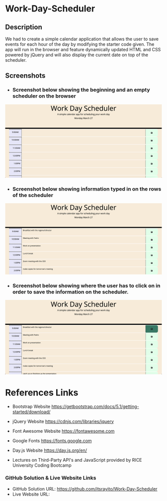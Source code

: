 # Work-Day-Scheduler
## Description
We had to create a simple calendar application that allows the user to save events for each hour of the day by modifying the starter code given. The app will run in the browser and feature dynamically updated HTML and CSS powered by jQuery and will also display the current date on top of the scheduler.
## Screenshots
- ### Screenshot below showing the beginning and an empty scheduler on the browser
![Alt text](Assets/Images/empty%20scheduler.png)
- ### Screenshot below showing information typed in on the rows of the scheduler
![Alt text](Assets/Images/type&save%20info.png)
- ### Screenshot below showing where the user has to click on in order to save the information on the scheduler.
![Alt text](Assets/Images/save%20info.png)
# References Links
- Bootstrap Website
https://getbootstrap.com/docs/5.1/getting-started/download/

- jQuery Website
https://cdnjs.com/libraries/jquery

- Font Awesome Website
https://fontawesome.com 

- Google Fonts
https://fonts.google.com

- Day.js Website
https://day.js.org/en/

- Lectures on Third-Party API's and JavaScript provided by RICE University Coding Bootcamp

### GitHub Solution & Live Website Links
- GitHub Solution URL:
https://github.com/itsrayito/Work-Day-Scheduler
- Live Website URL:
